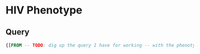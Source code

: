 <!--


Author:Nathan Buesgens



CDM Version:5.4



Use Case:Phenotype


-->

# HIV Phenotype










 
## Query
```sql
{[FROM -- TODO: dig up the query I have for working -- with the phenotype tables, concept ancestors, -- etc.]}
```



